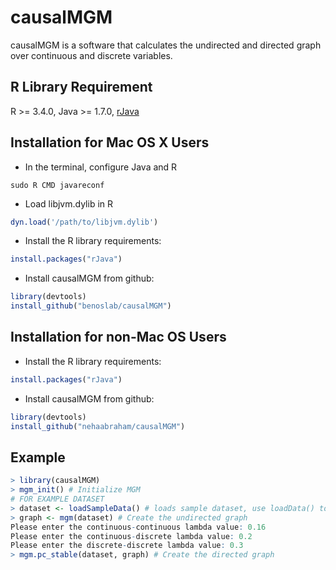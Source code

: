 # causalMGM
causalMGM is a software that calculates the undirected and directed graph over continuous and discrete variables.

## R Library Requirement
R >= 3.4.0,
Java >= 1.7.0,
[rJava](https://cran.r-project.org/web/packages/rJava/index.html)

## Installation for Mac OS X Users
- In the terminal, configure Java and R
```
sudo R CMD javareconf
```
- Load libjvm.dylib in R
```R
dyn.load('/path/to/libjvm.dylib')
```
- Install the R library requirements:
```R
install.packages("rJava")
```
- Install causalMGM from github:
```R
library(devtools)
install_github("benoslab/causalMGM")
```

## Installation for non-Mac OS Users
- Install the R library requirements:
```R
install.packages("rJava")
```
- Install causalMGM from github:
```R
library(devtools)
install_github("nehaabraham/causalMGM")
```

## Example
```R
> library(causalMGM)
> mgm_init() # Initialize MGM
# FOR EXAMPLE DATASET 
> dataset <- loadSampleData() # loads sample dataset, use loadData() to load own dataset
> graph <- mgm(dataset) # Create the undirected graph
Please enter the continuous-continuous lambda value: 0.16
Please enter the continuous-discrete lambda value: 0.2
Please enter the discrete-discrete lambda value: 0.3
> mgm.pc_stable(dataset, graph) # Create the directed graph
```

